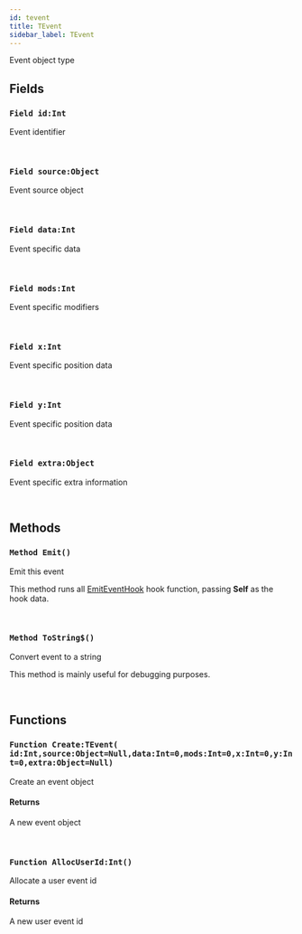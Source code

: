 ```yaml
---
id: tevent
title: TEvent
sidebar_label: TEvent
---
```


Event object type


## Fields

### `Field id:Int`

Event identifier

<br/>

### `Field source:Object`

Event source object

<br/>

### `Field data:Int`

Event specific data

<br/>

### `Field mods:Int`

Event specific modifiers

<br/>

### `Field x:Int`

Event specific position data

<br/>

### `Field y:Int`

Event specific position data

<br/>

### `Field extra:Object`

Event specific extra information

<br/>

## Methods

### `Method Emit()`

Emit this event


This method runs all [EmitEventHook](../../../brl/brl.event/#global-emiteventhook-int-allochookid) hook function, passing <b>Self</b> as
the hook data.


<br/>

### `Method ToString$()`

Convert event to a string


This method is mainly useful for debugging purposes.


<br/>

## Functions

### `Function Create:TEvent( id:Int,source:Object=Null,data:Int=0,mods:Int=0,x:Int=0,y:Int=0,extra:Object=Null)`

Create an event object

#### Returns
A new event object


<br/>

### `Function AllocUserId:Int()`

Allocate a user event id

#### Returns
A new user event id


<br/>

